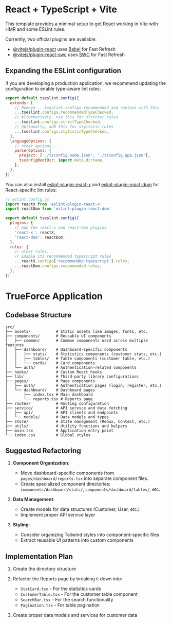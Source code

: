 # React + TypeScript + Vite

This template provides a minimal setup to get React working in Vite with HMR and some ESLint rules.

Currently, two official plugins are available:

- [@vitejs/plugin-react](https://github.com/vitejs/vite-plugin-react/blob/main/packages/plugin-react) uses [Babel](https://babeljs.io/) for Fast Refresh
- [@vitejs/plugin-react-swc](https://github.com/vitejs/vite-plugin-react/blob/main/packages/plugin-react-swc) uses [SWC](https://swc.rs/) for Fast Refresh

## Expanding the ESLint configuration

If you are developing a production application, we recommend updating the configuration to enable type-aware lint rules:

```js
export default tseslint.config({
  extends: [
    // Remove ...tseslint.configs.recommended and replace with this
    ...tseslint.configs.recommendedTypeChecked,
    // Alternatively, use this for stricter rules
    ...tseslint.configs.strictTypeChecked,
    // Optionally, add this for stylistic rules
    ...tseslint.configs.stylisticTypeChecked,
  ],
  languageOptions: {
    // other options...
    parserOptions: {
      project: ['./tsconfig.node.json', './tsconfig.app.json'],
      tsconfigRootDir: import.meta.dirname,
    },
  },
})
```

You can also install [eslint-plugin-react-x](https://github.com/Rel1cx/eslint-react/tree/main/packages/plugins/eslint-plugin-react-x) and [eslint-plugin-react-dom](https://github.com/Rel1cx/eslint-react/tree/main/packages/plugins/eslint-plugin-react-dom) for React-specific lint rules:

```js
// eslint.config.js
import reactX from 'eslint-plugin-react-x'
import reactDom from 'eslint-plugin-react-dom'

export default tseslint.config({
  plugins: {
    // Add the react-x and react-dom plugins
    'react-x': reactX,
    'react-dom': reactDom,
  },
  rules: {
    // other rules...
    // Enable its recommended typescript rules
    ...reactX.configs['recommended-typescript'].rules,
    ...reactDom.configs.recommended.rules,
  },
})
```

# TrueForce Application

## Codebase Structure

```
src/
├── assets/           # Static assets like images, fonts, etc.
├── components/       # Reusable UI components
│   ├── common/       # Common components used across multiple features
│   ├── dashboard/    # Dashboard-specific components
│   │   ├── stats/    # Statistics components (customer stats, etc.)
│   │   ├── tables/   # Table components (customer table, etc.)
│   │   └── cards/    # Card components
│   └── auth/         # Authentication-related components
├── hooks/            # Custom React hooks
├── lib/              # Third-party library configurations
├── pages/            # Page components
│   ├── auth/         # Authentication pages (login, register, etc.)
│   └── dashboard/    # Dashboard pages 
│       ├── index.tsx # Main dashboard
│       └── reports.tsx # Reports page
├── routes/           # Routing configuration
├── service/          # API service and data fetching
│   ├── api/          # API clients and endpoints
│   └── models/       # Data models and types
├── store/            # State management (Redux, Context, etc.)
├── utils/            # Utility functions and helpers
├── main.tsx          # Application entry point
└── index.css         # Global styles
```

## Suggested Refactoring

1. **Component Organization**:
   - Move dashboard-specific components from `pages/dashboard/reports.tsx` into separate component files.
   - Create specialized component directories: `components/dashboard/stats/`, `components/dashboard/tables/`, etc.

2. **Data Management**:
   - Create models for data structures (Customer, User, etc.)
   - Implement proper API service layer

3. **Styling**:
   - Consider organizing Tailwind styles into component-specific files
   - Extract reusable UI patterns into custom components

## Implementation Plan

1. Create the directory structure
2. Refactor the Reports page by breaking it down into:
   - `StatCard.tsx` - For the statistics cards
   - `CustomerTable.tsx` - For the customer table component
   - `SearchBar.tsx` - For the search functionality
   - `Pagination.tsx` - For table pagination
   
3. Create proper data models and services for customer data
